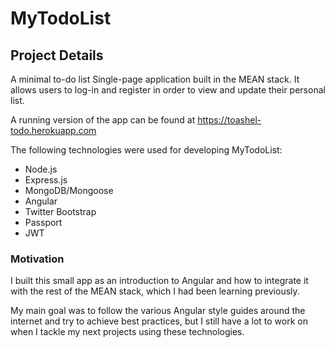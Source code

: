 # MyTodoList
## Project Details
A minimal to-do list Single-page application built in the MEAN stack. It allows users to log-in and register in order to view and update 
their personal list.

A running version of the app can be found at https://toashel-todo.herokuapp.com

The following technologies were used for developing MyTodoList:
* Node.js
* Express.js
* MongoDB/Mongoose
* Angular
* Twitter Bootstrap
* Passport
* JWT

### Motivation
I built this small app as an introduction to Angular and how to integrate it with the rest of the MEAN stack, which I had been 
learning previously. 

My main goal was to follow the various Angular style guides around the internet and try to achieve best practices, but I still 
have a lot to work on when I tackle my next projects using these technologies. 
